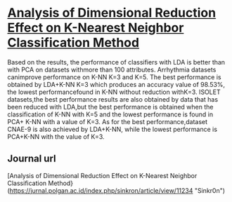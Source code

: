 # [Analysis of Dimensional Reduction Effect on K-Nearest Neighbor Classification Method](https://github.com/fiqgant/Analysis-of-Dimensional-Reduction-Effect-on-K-Nearest-Neighbor)

Based on the results, the performance of classifiers with LDA is better than with PCA on datasets withmore than 100 attributes. Arrhythmia datasets canimprove performance on K-NN K=3 and K=5. The best performance is obtained by LDA+K-NN K=3 which produces an accuracy value of 98.53%, the lowest performancefound in K-NN without reduction withK=3. ISOLET datasets,the best performance results are also obtained by data that has been reduced with LDA,but the best performance is obtained when the classification of K-NN with K=5 and the lowest performance is found in PCA+ K-NN with a value of K=3. As for the best performance,dataset CNAE-9 is also achieved by LDA+K-NN, while the lowest performance is PCA+K-NN with the value of K=3. 

## Journal url
[Analysis of Dimensional Reduction Effect on K-Nearest Neighbor Classification Method} (https://jurnal.polgan.ac.id/index.php/sinkron/article/view/11234 "Sinkr0n")
